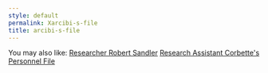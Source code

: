 ```yaml
---
style: default
permalink: Xarcibi-s-file
title: arcibi-s-file
---
```

You may also like:
[Researcher Robert Sandler](http://scp-wiki.net/personnel-file-of-robert-sandler)
[Research Assistant Corbette's Personnel File](http://scp-wiki.net/salman-corbette-personnel-file)